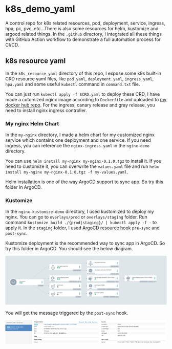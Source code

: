 # k8s_demo_yaml

A control repo for k8s related resources, pod, deployment, service, ingress, hpa, pc, pvc, etc...There is also some resources for helm, kustomize and argocd related things. In the `.github` directory, I integrated all these things with GitHub Action workflow to demonstrate a full automation process for CI/CD.



## k8s resource yaml

In the `k8s_resource_yaml` directory of this repo, I expose some k8s built-in CRD resource yaml files, like `pod.yaml`, `deployment.yaml`, `ingress.yaml`, `hpa.yaml` and some useful `kubectl` command in `command.txt` file.

You can just run `kubectl apply -f $CRD.yaml` to deploy these CRD, I have made a cutomized nginx image according to `Dockerfile` and uploaded to [my docker hub repo](https://hub.docker.com/repository/docker/dhutsj/nginx/general). For the ingress, canary release and gray release, you need to install nginx ingress controller.

### My nginx Helm Chart

In the `my-nginx` directory, I made a helm chart for my customized nginx service which contains one deployment and one service. If you need ingress, you can reference the `nginx-ingress.yaml` in the `nginx-demo` directory.

You can use `helm install my-nginx my-nginx-0.1.0.tgz` to install it. If you need to customize it, you can overwrite the `values.yaml` file and run `helm install my-nginx my-nginx-0.1.0.tgz -f my-values.yaml`.

Helm installation is one of the way ArgoCD support to sync app. So try this folder in ArgoCD.

### Kustomize

In the `nginx-kustomize-demo` directory, I used kustomized to deploy my nginx. You can go to `overlays/prod` or `overlays/staging` folder. Run command `kustomize build ./{prod|staging}/ | kubectl apply -f -` to apply it. In the `staging` folder, I used [ArgoCD resource hook](https://argo-cd.readthedocs.io/en/stable/user-guide/resource_hooks/) `pre-sync` and `post-sync`.

Kustomize deployment is the recommended way to sync app in ArgoCD. So try this folder in ArgoCD. You should see the below diagram.

![alt ArgoCD](img/argocd.png)

You will get the message triggered by the `post-sync` hook.

![alt webhook](img/webhook.png)
